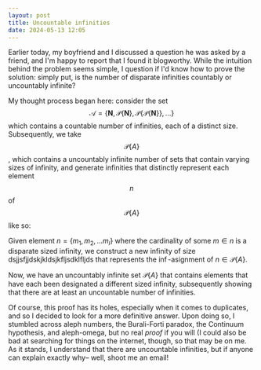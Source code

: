 ```yaml
---
layout: post
title: Uncountable infinities
date: 2024-05-13 12:05
---
```


Earlier today, my boyfriend and I discussed a question he was asked by a friend, and I'm happy to report that I found it blogworthy. While the intuition behind the problem seems simple, I question if I'd know how to prove the solution: simply put, is the number of disparate infinities countably or uncountably infinite?

My thought process began here: consider the set $$ \mathcal{A} = \{ \mathbf{N}, \mathcal{P} \{ \mathbf{N} \}, \mathcal{P} \{ \mathcal{P} \{ \mathbf{N} \} \},... \} $$ which contains a countable number of infinities, each of a distinct size. Subsequently, we take $$ \mathcal{P}\{A\} $$, which contains a uncountably infinite number of sets that contain varying sizes of infinity, and generate infinities that distinctly represent each element $$ n $$ of $$ \mathcal{P}\{A\} $$ like so:

Given element $`n = \{m_1, m_2,...m_l\}`$ where the cardinality of some $m \in n$ is a disparate sized infinity, we construct a new infinity of size dsjjsfjjdskjkldsjkfljsdklfljds that represents the $\inf$-asignment of $`n \in \mathcal{P}\{A\}`$.

Now, we have an uncountably infinite set $`\mathcal{P}\{A\}`$ that contains elements that have each been designated a different sized infinity, subsequently showing that there are at least an uncountable number of infinities.

Of course, this proof has its holes, especially when it comes to duplicates, and so I decided to look for a more definitive answer. Upon doing so, I stumbled across aleph numbers, the Burali-Forti paradox, the Continuum hypothesis, and aleph-omega, but no real *proof* if you will (I could also be bad at searching for things on the internet, though, so that may be on me. As it stands, I understand that there are uncountable infinities, but if anyone can explain exactly why– well, shoot me an email!
